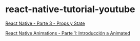 # react-native-tutorial-youtube

[React Native - Parte 3 - Props y State](https://gist.github.com/mariodev12/83dbc37e8b1f589c8d188102cc12c67b)

[React Native Animations - Parte 1: Introducción a Animated](https://gist.github.com/mariodev12/ce226ef75967fa61d4ec5d077a78422a)

